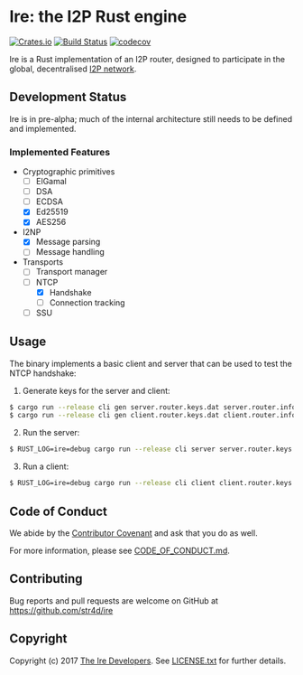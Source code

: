 # Ire: the I2P Rust engine

[![Crates.io](https://img.shields.io/crates/v/ire.svg)](https://crates.io/crates/ire)
[![Build Status](https://travis-ci.org/str4d/ire.svg?branch=master)](https://travis-ci.org/str4d/ire)
[![codecov](https://codecov.io/gh/str4d/ire/branch/master/graph/badge.svg)](https://codecov.io/gh/str4d/ire)

Ire is a Rust implementation of an I2P router, designed to participate in the
global, decentralised [I2P network].

[I2P network]: https://geti2p.net

## Development Status

Ire is in pre-alpha; much of the internal architecture still needs to be defined
and implemented.

### Implemented Features

- Cryptographic primitives
  - [ ] ElGamal
  - [ ] DSA
  - [ ] ECDSA
  - [x] Ed25519
  - [x] AES256
- I2NP
  - [x] Message parsing
  - [ ] Message handling
- Transports
  - [ ] Transport manager
  - [ ] NTCP
    - [x] Handshake
    - [ ] Connection tracking
  - [ ] SSU

## Usage

The binary implements a basic client and server that can be used to test the NTCP
handshake:

1. Generate keys for the server and client:

  ```bash
$ cargo run --release cli gen server.router.keys.dat server.router.info 127.0.0.1:12345 127.0.0.1:12346
$ cargo run --release cli gen client.router.keys.dat client.router.info 127.0.0.1:23456
  ```

2. Run the server:

  ```bash
$ RUST_LOG=ire=debug cargo run --release cli server server.router.keys.dat 127.0.0.1:12345 127.0.0.1:12346
  ```

3. Run a client:

  ```bash
$ RUST_LOG=ire=debug cargo run --release cli client client.router.keys.dat server.router.info [NTCP|NTCP2]
  ```

## Code of Conduct

We abide by the [Contributor Covenant][cc] and ask that you do as well.

For more information, please see [CODE_OF_CONDUCT.md].

[cc]: https://contributor-covenant.org
[CODE_OF_CONDUCT.md]: https://github.com/str4d/ire/blob/master/CODE_OF_CONDUCT.md

## Contributing

Bug reports and pull requests are welcome on GitHub at https://github.com/str4d/ire

## Copyright

Copyright (c) 2017 [The Ire Developers][AUTHORS].
See [LICENSE.txt] for further details.

[AUTHORS]: https://github.com/str4d/ire/blob/master/AUTHORS.md
[LICENSE.txt]: https://github.com/str4d/ire/blob/master/LICENSE.txt
